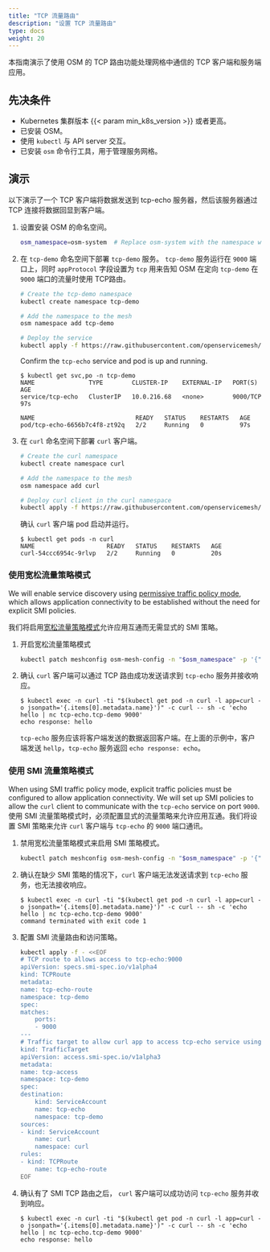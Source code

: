 ```yaml
---
title: "TCP 流量路由"
description: "设置 TCP 流量路由"
type: docs
weight: 20
---
```


本指南演示了使用 OSM 的 TCP 路由功能处理网格中通信的 TCP 客户端和服务端应用。

## 先决条件

- Kubernetes 集群版本 {{< param min_k8s_version >}} 或者更高。
- 已安装 OSM。
- 使用 `kubectl` 与 API server 交互。
- 已安装 `osm` 命令行工具，用于管理服务网格。

## 演示

以下演示了一个 TCP 客户端将数据发送到 tcp-echo 服务器，然后该服务器通过 TCP 连接将数据回显到客户端。

1. 设置安装 OSM 的命名空间。

    ```bash
    osm_namespace=osm-system  # Replace osm-system with the namespace where OSM is installed if different
    ```

2. 在 `tcp-demo` 命名空间下部署 `tcp-demo` 服务。 `tcp-demo` 服务运行在 `9000` 端口上，同时 `appProtocol` 字段设置为 `tcp` 用来告知 OSM 在定向 `tcp-demo` 在 `9000` 端口的流量时使用 TCP路由。
    ```bash
    # Create the tcp-demo namespace
    kubectl create namespace tcp-demo

    # Add the namespace to the mesh
    osm namespace add tcp-demo

    # Deploy the service
    kubectl apply -f https://raw.githubusercontent.com/openservicemesh/osm-docs/{{< param osm_branch >}}/manifests/apps/tcp-echo.yaml -n tcp-demo
    ```

    Confirm the `tcp-echo` service and pod is up and running.

    ```console
    $ kubectl get svc,po -n tcp-demo
    NAME               TYPE        CLUSTER-IP    EXTERNAL-IP   PORT(S)    AGE
    service/tcp-echo   ClusterIP   10.0.216.68   <none>        9000/TCP   97s

    NAME                            READY   STATUS    RESTARTS   AGE
    pod/tcp-echo-6656b7c4f8-zt92q   2/2     Running   0          97s
    ```

3. 在 `curl` 命名空间下部署 `curl` 客户端。

    ```bash
    # Create the curl namespace
    kubectl create namespace curl

    # Add the namespace to the mesh
    osm namespace add curl

    # Deploy curl client in the curl namespace
    kubectl apply -f https://raw.githubusercontent.com/openservicemesh/osm-docs/{{< param osm_branch >}}/manifests/samples/curl/curl.yaml -n curl
    ```

    确认 `curl` 客户端 pod 启动并运行。

    ```console
    $ kubectl get pods -n curl
    NAME                    READY   STATUS    RESTARTS   AGE
    curl-54ccc6954c-9rlvp   2/2     Running   0          20s
    ```

### 使用宽松流量策略模式

We will enable service discovery using [permissive traffic policy mode](/docs/guides/traffic_management/permissive_mode), which allows application connectivity to be established without the need for explicit SMI policies.

我们将启用[宽松流量策略模式](/docs/guides/traffic_management/permissive_mode)允许应用互通而无需显式的 SMI 策略。


1. 开启宽松流量策略模式
    ```bash
    kubectl patch meshconfig osm-mesh-config -n "$osm_namespace" -p '{"spec":{"traffic":{"enablePermissiveTrafficPolicyMode":true}}}' --type=merge
    ```

2. 确认 `curl` 客户端可以通过 TCP 路由成功发送请求到 `tcp-echo` 服务并接收响应。
    ```console
    $ kubectl exec -n curl -ti "$(kubectl get pod -n curl -l app=curl -o jsonpath='{.items[0].metadata.name}')" -c curl -- sh -c 'echo hello | nc tcp-echo.tcp-demo 9000'
    echo response: hello
    ```

    `tcp-echo` 服务应该将客户端发送的数据返回客户端。在上面的示例中，客户端发送 `hellp`，`tcp-echo` 服务返回 `echo response: echo`。

### 使用 SMI 流量策略模式

When using SMI traffic policy mode, explicit traffic policies must be configured to allow application connectivity. We will set up SMI policies to allow the `curl` client to communicate with the `tcp-echo` service on port `9000`.
使用 SMI 流量策略模式时，必须配置显式的流量策略来允许应用互通。我们将设置 SMI 策略来允许 `curl` 客户端与 `tcp-echo` 的 `9000` 端口通讯。

1. 禁用宽松流量策略模式来启用 SMI 策略模式。
    ```bash
    kubectl patch meshconfig osm-mesh-config -n "$osm_namespace" -p '{"spec":{"traffic":{"enablePermissiveTrafficPolicyMode":false}}}' --type=merge
    ```

2. 确认在缺少 SMI 策略的情况下，`curl` 客户端无法发送请求到 `tcp-echo` 服务，也无法接收响应。
    ```console
    $ kubectl exec -n curl -ti "$(kubectl get pod -n curl -l app=curl -o jsonpath='{.items[0].metadata.name}')" -c curl -- sh -c 'echo hello | nc tcp-echo.tcp-demo 9000'
    command terminated with exit code 1
    ```

3. 配置 SMI 流量路由和访问策略。
    ```bash
    kubectl apply -f - <<EOF
    # TCP route to allows access to tcp-echo:9000
    apiVersion: specs.smi-spec.io/v1alpha4
    kind: TCPRoute
    metadata:
    name: tcp-echo-route
    namespace: tcp-demo
    spec:
    matches:
        ports:
        - 9000
    ---
    # Traffic target to allow curl app to access tcp-echo service using a TCPRoute
    kind: TrafficTarget
    apiVersion: access.smi-spec.io/v1alpha3
    metadata:
    name: tcp-access
    namespace: tcp-demo
    spec:
    destination:
        kind: ServiceAccount
        name: tcp-echo
        namespace: tcp-demo
    sources:
    - kind: ServiceAccount
        name: curl
        namespace: curl
    rules:
    - kind: TCPRoute
        name: tcp-echo-route
    EOF
    ```

4. 确认有了 SMI TCP 路由之后， `curl` 客户端可以成功访问 `tcp-echo` 服务并收到响应。
    ```console
    $ kubectl exec -n curl -ti "$(kubectl get pod -n curl -l app=curl -o jsonpath='{.items[0].metadata.name}')" -c curl -- sh -c 'echo hello | nc tcp-echo.tcp-demo 9000'
    echo response: hello